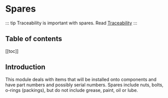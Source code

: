 # Spares

::: tip
Traceability is important with spares. Read [Traceability](/stores/#traceability)
:::

## Table of contents

[[toc]]

## Introduction

This module deals with items that will be installed onto components and have part numbers and possibly serial numbers. Spares include nuts, bolts, o-rings (packings), but do not include grease, paint, oil or lube.
